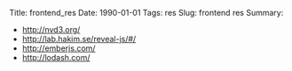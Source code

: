 Title: frontend_res
Date: 1990-01-01
Tags: res
Slug: frontend res
Summary:

- http://nvd3.org/
- http://lab.hakim.se/reveal-js/#/
- http://emberjs.com/
- http://lodash.com/
